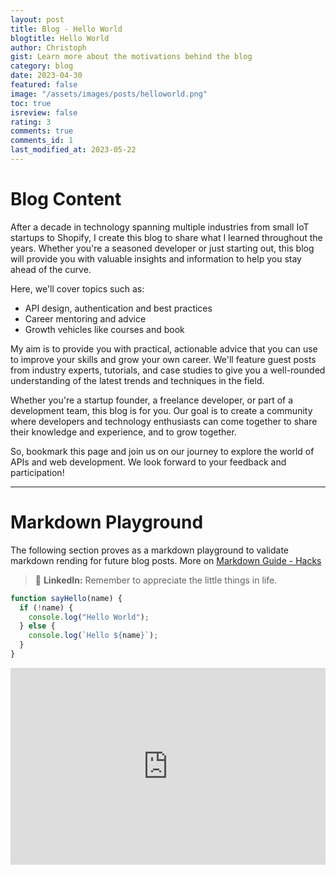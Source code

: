 ```yaml
---
layout: post
title: Blog - Hello World
blogtitle: Hello World
author: Christoph
gist: Learn more about the motivations behind the blog
category: blog
date: 2023-04-30
featured: false
image: "/assets/images/posts/helloworld.png"
toc: true
isreview: false
rating: 3
comments: true
comments_id: 1
last_modified_at: 2023-05-22
---
```


# Blog Content

After a decade in technology spanning multiple industries from small IoT startups to Shopify, I create this blog to share what I learned throughout the years. Whether you're a seasoned developer or just starting out, this blog will provide you with valuable insights and information to help you stay ahead of the curve.

Here, we'll cover topics such as:

- API design, authentication and best practices
- Career mentoring and advice
- Growth vehicles like courses and book

My aim is to provide you with practical, actionable advice that you can use to improve your skills and grow your own career. We'll feature guest posts from industry experts, tutorials, and case studies to give you a well-rounded understanding of the latest trends and techniques in the field.

Whether you're a startup founder, a freelance developer, or part of a development team, this blog is for you. Our goal is to create a community where developers and technology enthusiasts can come together to share their knowledge and experience, and to grow together.

So, bookmark this page and join us on our journey to explore the world of APIs and web development. We look forward to your feedback and participation!

---

# Markdown Playground

The following section proves as a markdown playground to validate markdown rending for future blog posts. More on [Markdown Guide - Hacks](https://www.markdownguide.org/hacks/)

> 🚀 **LinkedIn:** Remember to appreciate the little things in life.

```javascript
function sayHello(name) {
  if (!name) {
    console.log("Hello World");
  } else {
    console.log(`Hello ${name}`);
  }
}
```

<p><iframe style="width:100%;" height="315" src="https://www.youtube.com/watch?v=dQw4w9WgXcQ?rel=0&amp;showinfo=0" frameborder="0" allowfullscreen></iframe></p>
